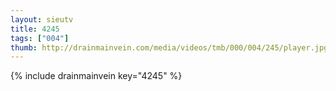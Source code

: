 ```yaml
--- 
layout: sieutv
title: 4245
tags: ["004"]
thumb: http://drainmainvein.com/media/videos/tmb/000/004/245/player.jpg
---
```

{% include drainmainvein key="4245" %} 
